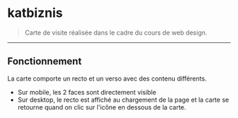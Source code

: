 # katbiznis
> Carte de visite réalisée dans le cadre du cours de web design.
***
## Fonctionnement
La carte comporte un recto et un verso avec des contenu différents.
- Sur mobile, les 2 faces sont directement visible
- Sur desktop, le recto est affiché au chargement de la page et la carte se retourne quand on clic sur l'icône en dessous de la carte.
